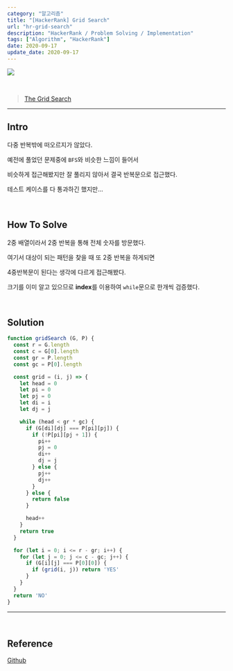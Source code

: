 ```yaml
---
category: "알고리즘"
title: "[HackerRank] Grid Search"
url: "hr-grid-search"
description: "HackerRank / Problem Solving / Implementation"
tags: ["Algorithm", "HackerRank"]
date: 2020-09-17
update_date: 2020-09-17
---
```

![](https://s3.us-west-2.amazonaws.com/secure.notion-static.com/9d41c1ed-b707-4925-a36b-726cc66c7341/hacker-rank-logo.png?X-Amz-Algorithm=AWS4-HMAC-SHA256&X-Amz-Credential=AKIAT73L2G45O3KS52Y5%2F20200918%2Fus-west-2%2Fs3%2Faws4_request&X-Amz-Date=20200918T153912Z&X-Amz-Expires=86400&X-Amz-Signature=8c371c2e9e9a34df064bc6f21518878f92ab843261abef5895fdf498d3cbb972&X-Amz-SignedHeaders=host&response-content-disposition=filename%20%3D%22hacker-rank-logo.png%22)

<br>

> [The Grid Search](https://www.hackerrank.com/challenges/the-grid-search/problem)

***

## Intro

다중 반복밖에 떠오르지가 않았다.

예전에 풀었던 문제중에 `BFS`와 비슷한 느낌이 들어서

비슷하게 접근해봤지만 잘 풀리지 않아서 결국 반복문으로 접근했다.

테스트 케이스를 다 통과하긴 했지만...

<br>

## How To Solve

2중 배열이라서 2중 반복을 통해 전체 숫자를 방문했다.

여기서 대상이 되는 패턴을 찾을 때 또 2중 반복을 하게되면

4중반복문이 된다는 생각에 다르게 접근해봤다.

크기를 이미 알고 있으므로 **index**를 이용하여 `while`문으로 한개씩 검증했다.

<br>

## Solution

```javascript
function gridSearch (G, P) {
  const r = G.length
  const c = G[0].length
  const gr = P.length
  const gc = P[0].length

  const grid = (i, j) => {
    let head = 0
    let pi = 0
    let pj = 0
    let di = i
    let dj = j

    while (head < gr * gc) {
      if (G[di][dj] === P[pi][pj]) {
        if (!P[pi][pj + 1]) {
          pi++
          pj = 0
          di++
          dj = j
        } else {
          pj++
          dj++
        }
      } else {
        return false
      }

      head++
    }
    return true
  }

  for (let i = 0; i <= r - gr; i++) {
    for (let j = 0; j <= c - gc; j++) {
      if (G[i][j] === P[0][0]) {
        if (grid(i, j)) return 'YES'
      }
    }
  }
  return 'NO'
}
```
***

<br>

## Reference

<span class="reference">

[Github](https://github.com/akasai/Algorithm-Solutions/blob/master/HackerRank/Implementation/32.The_Grid_Search.js)

</span>
